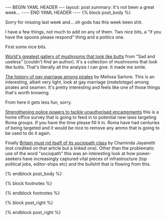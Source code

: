 --- BEGIN YAML HEADER ---
layout: post
summary: It's not been a great week...
---- END YAML HEADER ----
{% block post_body %}

Sorry for missing last week and... oh gods has this week been shit.

I have a few things, not much to add on any of them. Two nice bits, a "if you have the spoons please respond" thing and a politics one.

First some nice bits.

[World's greatest gallery of mushrooms that look like butts](https://www.sadanduseless.com/funny-shrooms/) from "Sad and useless" (couldn't find an author). It's a collection of mushrooms that look like butts. That's literally all the analysis I can give. It made me smile.

[The history of gay marriage among pirates](https://www.ranker.com/list/gay-pirate-marriage/melissa-sartore) by Melissa Sartore. This is an interesting, albeit very light, look at gay marriage (*matelotage*) among pirates and seamen. It's pretty interesting and feels like one of those things that's worth knowing.

From here it gets less fun, sorry.

[Strengthening police powers to tackle unauthorised encampments](https://www.homeofficesurveys.homeoffice.gov.uk/s/I1EI5/) this is a home office survey that is going to feed in to potential new laws targeting Roma groups. If you have the time please fill it in. Roma have had centuries of being targeted and it would be nice to remove any ammo that is going to be used to do it again.

Finally [Britain must rid itself of its sociopath class](https://sentinelnewsblog.wordpress.com/2019/12/12/britain-must-rid-itself-of-its-sociopath-class/) by Chaminda Jayanetti (not credited on that article but a linked one). Other than the problematic use of the word "sociopath" this was an interesting look at how power-seekers have increasingly captured vital pieces of infrastructure (top political jobs, editor-ships etc) and the bullshit that is flowing from this.



{% endblock post_body %}

{% block footnotes %}

{% endblock footnotes %}

{% block post_right %}

{% endblock post_right %}

